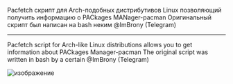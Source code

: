 Pacfetch скрипт для Arch-подобных дистрибутивов Linux позволяющий получить информацию о PACkages MANager-pacman
Оригинальный скрипт был написан на bash неким @ImBrony (Telegram)

-----------------------------------------------------------------

Pacfetch script for Arch-like Linux distributions allows you to get information about PACkages Manager-pacman
The original script was written in bash by a certain @ImBrony (Telegram)

![изображение](https://github.com/user-attachments/assets/69ef36bc-4e55-46c4-8360-912a2c547952)
